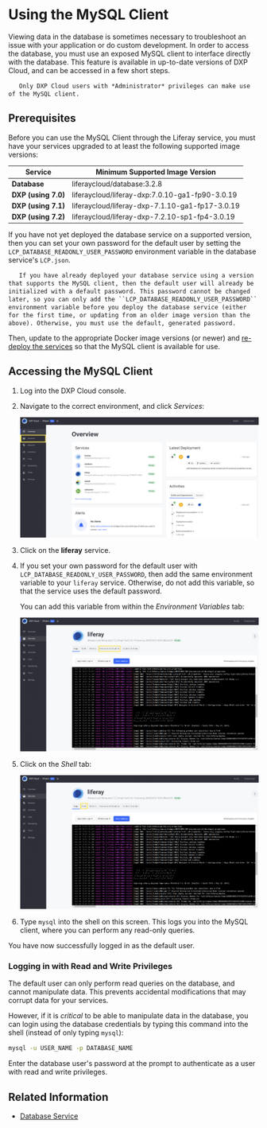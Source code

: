 # Using the MySQL Client

Viewing data in the database is sometimes necessary to troubleshoot an issue with your application or do custom development. In order to access the database, you must use an exposed MySQL client to interface directly with the database. This feature is available in up-to-date versions of DXP Cloud, and can be accessed in a few short steps.

```note::
   Only DXP Cloud users with *Administrator* privileges can make use of the MySQL client.
```

## Prerequisites

<!-- JR: Do we have an article that describes clearly how to upgrade a service? -->Before you can use the MySQL Client through the Liferay service, you must have your services upgraded to at least the following supported image versions:

| **Service** | **Minimum Supported Image Version** |
| --- | --- |
| **Database** | liferaycloud/database:3.2.8 |
| **DXP (using 7.0)** | liferaycloud/liferay-dxp:7.0.10-ga1-fp90-3.0.19 |
| **DXP (using 7.1)** | liferaycloud/liferay-dxp-7.1.10-ga1-fp17-3.0.19 |
| **DXP (using 7.2)** | liferaycloud/liferay-dxp-7.2.10-sp1-fp4-3.0.19 |

If you have not yet deployed the database service on a supported version, then you can set your own password for the default user by setting the `LCP_DATABASE_READONLY_USER_PASSWORD` environment variable in the database service's `LCP.json`.

```warning::
   If you have already deployed your database service using a version that supports the MySQL client, then the default user will already be initialized with a default password. This password cannot be changed later, so you can only add the ``LCP_DATABASE_READONLY_USER_PASSWORD`` environment variable before you deploy the database service (either for the first time, or updating from an older image version than the above). Otherwise, you must use the default, generated password.
```

Then, update to the appropriate Docker image versions (or newer) and [re-deploy the services](../build-and-deploy/walking-through-the-deployment-life-cycle.md) so that the MySQL client is available for use.

## Accessing the MySQL Client

1. Log into the DXP Cloud console.

1. Navigate to the correct environment, and click _Services_:

   ![Navigate to Services to see all services for your environment.](./using-the-mysql-client/images/01.png)

1. Click on the **liferay** service.

1. If you set your own password for the default user with `LCP_DATABASE_READONLY_USER_PASSWORD`, then add the same environment variable to your `liferay` service. Otherwise, do not add this variable, so that the service uses the default password.

    You can add this variable from within the _Environment Variables_ tab:

    ![Click the Environment Variables tab to configure the password if necessary.](./using-the-mysql-client/images/02.png)

1. Click on the _Shell_ tab:

    ![Click on the Shell tab to access the shell, where the MySQL client is available.](./using-the-mysql-client/images/03.png)

1. Type `mysql` into the shell on this screen. This logs you into the MySQL client, where you can perform any read-only queries.

You have now successfully logged in as the default user.

### Logging in with Read and Write Privileges

The default user can only perform read queries on the database, and cannot manipulate data. This prevents accidental modifications that may corrupt data for your services.

However, if it is *critical* to be able to manipulate data in the database, you can login using the database credentials by typing this command into the shell (instead of only typing `mysql`):

```bash
mysql -u USER_NAME -p DATABASE_NAME
```

Enter the database user's password at the prompt to authenticate as a user with read and write privileges.

## Related Information

* [Database Service](../platform-services/database-service.md)